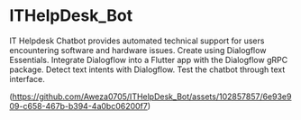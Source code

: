 # ITHelpDesk_Bot
IT Helpdesk Chatbot provides automated technical support for users encountering software and hardware issues.
Create using Dialogflow Essentials.
Integrate Dialogflow into a Flutter app with the Dialogflow gRPC package.
Detect text intents with Dialogflow.
Test the chatbot through text interface.

(https://github.com/Aweza0705/ITHelpDesk_Bot/assets/102857857/6e93e909-c658-467b-b394-4a0bc06200f7)
